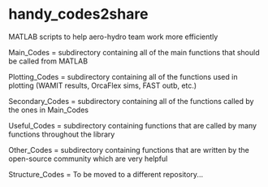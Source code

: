 # handy_codes2share
MATLAB scripts to help aero-hydro team work more efficiently

Main_Codes = subdirectory containing all of the main functions that should be called from MATLAB

Plotting_Codes = subdirectory containing all of the functions used in plotting (WAMIT results, OrcaFlex sims, FAST outb, etc.)

Secondary_Codes = subdirectory containing all of the functions called by the ones in Main_Codes

Useful_Codes = subdirectory containing functions that are called by many functions throughout the library

Other_Codes = subdirectory containing functions that are written by the open-source community which are very helpful

Structure_Codes = To be moved to a different repository...
